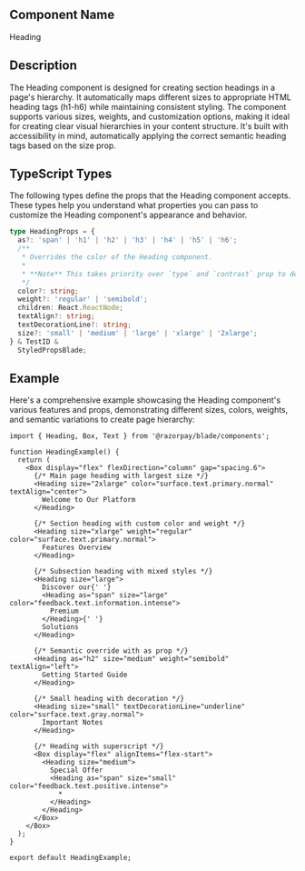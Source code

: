 ## Component Name

Heading

## Description

The Heading component is designed for creating section headings in a page's hierarchy. It automatically maps different sizes to appropriate HTML heading tags (h1-h6) while maintaining consistent styling. The component supports various sizes, weights, and customization options, making it ideal for creating clear visual hierarchies in your content structure. It's built with accessibility in mind, automatically applying the correct semantic heading tags based on the size prop.

## TypeScript Types

The following types define the props that the Heading component accepts. These types help you understand what properties you can pass to customize the Heading component's appearance and behavior.

```typescript
type HeadingProps = {
  as?: 'span' | 'h1' | 'h2' | 'h3' | 'h4' | 'h5' | 'h6';
  /**
   * Overrides the color of the Heading component.
   *
   * **Note** This takes priority over `type` and `contrast` prop to decide color of heading
   */
  color?: string;
  weight?: 'regular' | 'semibold';
  children: React.ReactNode;
  textAlign?: string;
  textDecorationLine?: string;
  size?: 'small' | 'medium' | 'large' | 'xlarge' | '2xlarge';
} & TestID &
  StyledPropsBlade;
```

## Example

Here's a comprehensive example showcasing the Heading component's various features and props, demonstrating different sizes, colors, weights, and semantic variations to create page hierarchy:

```tsx
import { Heading, Box, Text } from '@razorpay/blade/components';

function HeadingExample() {
  return (
    <Box display="flex" flexDirection="column" gap="spacing.6">
      {/* Main page heading with largest size */}
      <Heading size="2xlarge" color="surface.text.primary.normal" textAlign="center">
        Welcome to Our Platform
      </Heading>

      {/* Section heading with custom color and weight */}
      <Heading size="xlarge" weight="regular" color="surface.text.primary.normal">
        Features Overview
      </Heading>

      {/* Subsection heading with mixed styles */}
      <Heading size="large">
        Discover our{' '}
        <Heading as="span" size="large" color="feedback.text.information.intense">
          Premium
        </Heading>{' '}
        Solutions
      </Heading>

      {/* Semantic override with as prop */}
      <Heading as="h2" size="medium" weight="semibold" textAlign="left">
        Getting Started Guide
      </Heading>

      {/* Small heading with decoration */}
      <Heading size="small" textDecorationLine="underline" color="surface.text.gray.normal">
        Important Notes
      </Heading>

      {/* Heading with superscript */}
      <Box display="flex" alignItems="flex-start">
        <Heading size="medium">
          Special Offer
          <Heading as="span" size="small" color="feedback.text.positive.intense">
            *
          </Heading>
        </Heading>
      </Box>
    </Box>
  );
}

export default HeadingExample;
```
